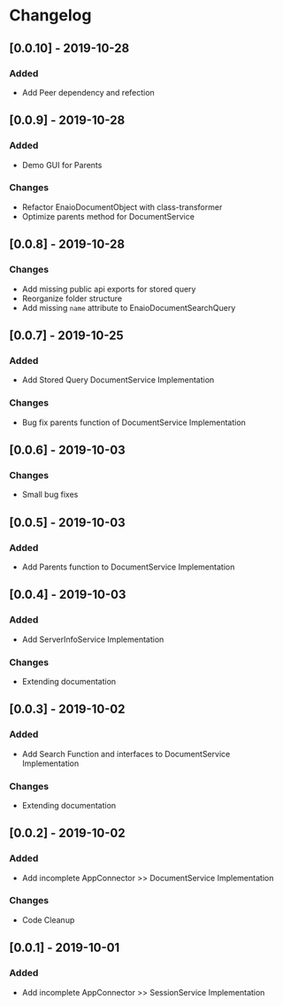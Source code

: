 # Changelog

## [0.0.10] - 2019-10-28

### Added

- Add Peer dependency and refection

## [0.0.9] - 2019-10-28

### Added

- Demo GUI for Parents

### Changes

- Refactor EnaioDocumentObject with class-transformer
- Optimize parents method for DocumentService

## [0.0.8] - 2019-10-28

### Changes

- Add missing public api exports for stored query
- Reorganize folder structure
- Add missing `name` attribute to EnaioDocumentSearchQuery

## [0.0.7] - 2019-10-25

### Added

- Add Stored Query DocumentService Implementation

### Changes

- Bug fix parents function of DocumentService Implementation

## [0.0.6] - 2019-10-03

### Changes

- Small bug fixes


## [0.0.5] - 2019-10-03

### Added

- Add Parents function to DocumentService Implementation

## [0.0.4] - 2019-10-03

### Added

- Add ServerInfoService Implementation

### Changes

- Extending documentation

## [0.0.3] - 2019-10-02

### Added

- Add Search Function and interfaces to DocumentService Implementation

### Changes

- Extending documentation

## [0.0.2] - 2019-10-02

### Added

- Add incomplete AppConnector >> DocumentService Implementation

### Changes

- Code Cleanup

## [0.0.1] - 2019-10-01

### Added

- Add incomplete AppConnector >> SessionService Implementation
